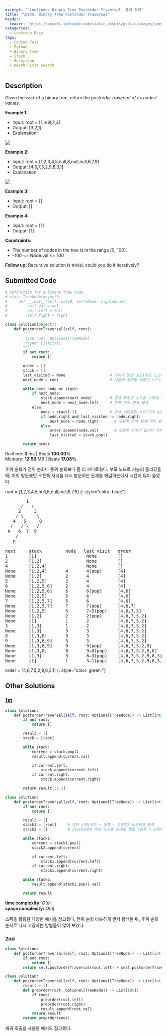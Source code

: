 ```yaml
---
excerpt: "'LeetCode: Binary Tree Postorder Traversal' 풀이 정리"
title: "\0145. Binary Tree Postorder Traversal"
header:
  teaser: "https://assets.leetcode.com/static_assets/public/images/LeetCode_Sharing.png"
categories:
  - Leetcode-Easy
tags:
  - Coding Test
  - Python
  - Binary Tree
  - Stack
  - Recursion
  - Depth-First Search
---
```


## <i class="fa-solid fa-file-lines"></i> Description

Given the `root` of a binary tree, return the *postorder traversal of its nodes' values*.

**Example 1:**

- Input: root = [1,null,2,3]
- Output: [3,2,1]
- Explanation:

![](https://assets.leetcode.com/uploads/2024/08/29/screenshot-2024-08-29-202743.png)

**Example 2:**

- Input: root = [1,2,3,4,5,null,8,null,null,6,7,9]
- Output: [4,6,7,5,2,9,8,3,1]
- Explanation:

![](https://assets.leetcode.com/uploads/2024/08/29/tree_2.png)

**Example 3:**

- Input: root = []
- Output: []

**Example 4:**

- Input: root = [1]
- Output: [1]

**Constraints:**

- The number of nodes in the tree is in the range [0, 100].
- -100 <= Node.val <= 100

**Follow up:** Recursive solution is trivial, could you do it iteratively?    

## <i class="fa-solid fa-cloud-arrow-up"></i> Submitted Code

```python
# Definition for a binary tree node.
# class TreeNode(object):
#     def __init__(self, val=0, left=None, right=None):
#         self.val = val
#         self.left = left
#         self.right = right

class Solution(object):
    def postorderTraversal(self, root):
        """
        :type root: Optional[TreeNode]
        :rtype: List[int]
        """
        if not root:
            return []

        order = []
        stack = []
        last_visited = None                    # 마지막 방문 노드(부모 노드에서 오른쪽 자식 중복 방문 방지)
        next_node = root                       # 다음에 처리될 예정인 노드(루트에서 시작)

        while next_node or stack:
            if next_node:
                stack.append(next_node)        # 현재 위치한 노드를 스택에 추가
                next_node = next_node.left     # 왼쪽 자식 먼저 탐색
            else:
                node = stack[-1]               # 현재 처리중인 노드(아직 pop하지 않음)
                if node.right and last_visited != node.right:
                    next_node = node.right       # 오른쪽 자식 탐색(아직 방문한적 없음)
                else:
                    order.append(node.val)       # 오른쪽 자식이 없거나 이미 방문했을 경우 부모 방문
                    last_visited = stack.pop()

        return order
```
<i class="fa-solid fa-clock"></i> Runtime: **0** ms \| Beats **100.00%**    
<i class="fa-solid fa-memory"></i> Memory: **12.56** MB \| Beats **17.08%**

후위 순회가 전위 순회나 중위 순회보다 좀 더 까다로웠다. 부모 노드로 거슬러 올라갔을 때, 이미 방문했던 오른쪽 자식을 다시 방문하는 문제를 해결하는데서 시간이 많이 들었다.

root = [1,2,3,4,5,null,8,null,null,6,7,9]
{: style="color: blue;"}

<pre>
        1
      /   \
     2     3
    / \     \
   4   5     8 
  /   / \   / 
 n   6  7  9  
    /
   n 

next     stack         node   last visit   order
1        [1]                   None        []
2        [1,2]                 None        []
4        [1,2,4]               None        []
None     [1,2,4]       4       4(pop)      [4]
None     [1,2]         2       4           [4]
5        [1,2,5]       2       4           [4]
6        [1,2,5,6]     2       4           [4]
None     [1,2,5,6]     6       6(pop)      [4,6]
None     [1,2,5]       5       6           [4,6]
7        [1,2,5,7]     5       6           [4,6]
None     [1,2,5,7]     7       7(pop)      [4,6,7]
None     [1,2,5]       5       7→5(pop)    [4,6,7,5]
None     [1,2]         2       2(pop)      [4,6,7,5,2]     
None     [1]           1       2           [4,6,7,5,2]
3        [1,3]         1       2           [4,6,7,5,2]
None     [1,3]         3       3           [4,6,7,5,2]
8        [1,3,8]       3       3           [4,6,7,5,2]
9        [1,3,8,9]     3       3           [4,6,7,5,2]
None     [1,3,8,9]     9       9(pop)      [4,6,7,5,2,9]
None     [1,3,8]       8       9→8(pop)    [4,6,7,5,2,9,8]
None     [1,3]         3       8→3(pop)    [4,6,7,5,2,9,8,3]
None     [1]           1       3→1(pop)    [4,6,7,5,2,9,8,3,1]
</pre>

order = [4,6,7,5,2,9,8,3,1]
{: style="color: green;"}

## <i class="fa-solid fa-flask"></i> Other Solutions

### <a href="" target="_blank">1st</a>

```python
class Solution:
    def postorderTraversal(self, root: Optional[TreeNode]) -> List[int]:
        if not root:
            return []

        result = []
        stack = [root]

        while stack:
            current = stack.pop()
            result.append(current.val)

            if current.left:
                stack.append(current.left)
            if current.right:
                stack.append(current.right)

        return result[::-1]
```

```python
class Solution:
    def postorderTraversal(self, root: Optional[TreeNode]) -> List[int]:
        if not root:
            return []

        result = []
        stack1 = [root]     # 전위 순회(루트 → 왼쪽 → 오른쪽) 비슷하게 탐색
        stack2 = []         # stack1에서 꺼낸 노드를 반대로 쌓음 (왼쪽 → 오른쪽 → 루트)

        while stack1:
            current = stack1.pop()
            stack2.append(current)

            if current.left:
                stack1.append(current.left)
            if current.right:
                stack1.append(current.right)

        while stack2:
            result.append(stack2.pop().val)

        return result
```
<i class="fa-solid fa-clock"></i> **time complexity:** 𝑂(𝑛)    
<i class="fa-solid fa-memory"></i> **space complexity:** 𝑂(𝑛)           

스택을 활용한 다양한 예시를 참고했다. 전위 순회 비슷하게 먼저 탐색한 뒤, 후위 순회 순서로 다시 저장하는 방법들이 많이 보였다.

### <a href="" target="_blank">2nd</a>

```python
class Solution:
    def postorderTraversal(self, root: Optional[TreeNode]) -> List[int]:
        if not root:
            return []
        return self.postorderTraversal(root.left) + self.postorderTraversal(root.right) + [root.val]
```

```python
class Solution:
    def postorderTraversal(self, root: Optional[TreeNode]) -> List[int]:
        result = []
        def preorder(root: Optional[TreeNode]) -> List[int]:
            if root:
                preorder(root.left)
                preorder(root.right)
                result.append(root.val)
            return result
        return preorder(root)
```
재귀 호출을 사용한 예시도 참고했다.
